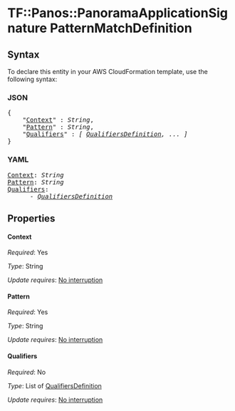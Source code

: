 # TF::Panos::PanoramaApplicationSignature PatternMatchDefinition

## Syntax

To declare this entity in your AWS CloudFormation template, use the following syntax:

### JSON

<pre>
{
    "<a href="#context" title="Context">Context</a>" : <i>String</i>,
    "<a href="#pattern" title="Pattern">Pattern</a>" : <i>String</i>,
    "<a href="#qualifiers" title="Qualifiers">Qualifiers</a>" : <i>[ <a href="qualifiersdefinition.md">QualifiersDefinition</a>, ... ]</i>
}
</pre>

### YAML

<pre>
<a href="#context" title="Context">Context</a>: <i>String</i>
<a href="#pattern" title="Pattern">Pattern</a>: <i>String</i>
<a href="#qualifiers" title="Qualifiers">Qualifiers</a>: <i>
      - <a href="qualifiersdefinition.md">QualifiersDefinition</a></i>
</pre>

## Properties

#### Context

_Required_: Yes

_Type_: String

_Update requires_: [No interruption](https://docs.aws.amazon.com/AWSCloudFormation/latest/UserGuide/using-cfn-updating-stacks-update-behaviors.html#update-no-interrupt)

#### Pattern

_Required_: Yes

_Type_: String

_Update requires_: [No interruption](https://docs.aws.amazon.com/AWSCloudFormation/latest/UserGuide/using-cfn-updating-stacks-update-behaviors.html#update-no-interrupt)

#### Qualifiers

_Required_: No

_Type_: List of <a href="qualifiersdefinition.md">QualifiersDefinition</a>

_Update requires_: [No interruption](https://docs.aws.amazon.com/AWSCloudFormation/latest/UserGuide/using-cfn-updating-stacks-update-behaviors.html#update-no-interrupt)

